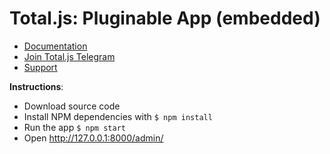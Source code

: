 # Total.js: Pluginable App (embedded)

- [Documentation](https://docs.totaljs.com/pluginable/)
- [Join Total.js Telegram](https://t.me/totaljs)
- [Support](https://www.totaljs.com/support/)

__Instructions__:

- Download source code
- Install NPM dependencies with `$ npm install`
- Run the app `$ npm start`
- Open http://127.0.0.1:8000/admin/

[license-image]: https://img.shields.io/badge/license-MIT-blue.svg?style=flat
[license-url]: license.txt
